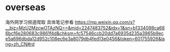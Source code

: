 # overseas
海外网学习频道爬取
具体笔记参看
https://mp.weixin.qq.com/s?__biz=MzU2MzcwOTAzNQ==&mid=2247483752&idx=1&sn=b1334098ca686bcf6e280683c9861f4d&chksm=fc57546ccb20dd7a6935d235a3965b9ece5a696dbda12d952c108ec6e3a8079db4fed13e0456&token=601755926&lang=zh_CN#rd
